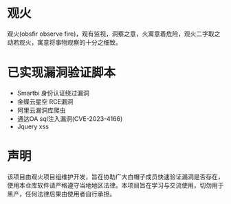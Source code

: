 # 观火
观火(obsfir observe fire)，观有监视，洞察之意，火寓意着危险，观火二字取之动若观火，寓意将事物观察的十分之细致。

# 已实现漏洞验证脚本

- Smartbi 身份认证绕过漏洞
- 金蝶云星空 RCE漏洞
- 阿里云漏洞库爬虫
- 通达OA sql注入漏洞(CVE-2023-4166)
- Jquery xss

# 声明
该项目由观火项目组维护开发，旨在协助广大白帽子成员快速验证漏洞是否存在，使用本仓库软件请严格遵守当地地区法律。本项目旨在学习与交流使用，切勿用于黑产，任何法律后果由使用者自行承担。

